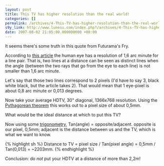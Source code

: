```yaml
---
layout: post
title: This TV has higher resolution than the real world!
categories: []
permalink: /archives/4-This-TV-has-higher-resolution-than-the-real-world!.html
s9y_link: http://www.lunesu.com/index.php?/archives/4-This-TV-has-higher-resolution-than-the-real-world!.html
date: 2007-08-02 21:05:00.000000000 +08:00
---
```

It seems there's some truth in this quote from Futurama's Fry.

According to <a href="http://en.wikipedia.org/wiki/Eye#Equivalent_resolution" title="Equivalent resolution">this article</a> the human eye has a resolution of 1,6 arc minute for a line pair. That is, two lines at a distance can be seen as distinct lines when the angle (between the two rays that go from the eye to each line) is not smaller than 1,6 arc minute.

Let's say that those two lines correspond to 2 pixels (I'd have to say 3, black white black, but the article takes 2). That would mean that 1 eye-pixel is about 0,8 arc minute or 0,013 degrees.

Now take your average HDTV, 30" diagonal, 1366x768 resolution. Using the <a href="http://en.wikipedia.org/wiki/Pythagorean_theorem" title="Pythagorean theorem">Pythagorean theorem</a> this works out to a pixel size of about 0,5mm.

What would be the ideal distance at which to put this TV?

Now using some <a href="http://en.wikipedia.org/wiki/Trigonometry#Overview" title="Trigonometry">trigonometry</a>, Tan(angle) = opposite/adjacent. opposite is our pixel, 0,5mm; adjacent is the distance between us and the TV, which is what we want to know.

{% highlight sh %}
Distance to TV = pixel size / Tan(pixel angle) = 0,5mm / Tan(0,013) = ~2203mm.
{% endhighlight %}

Conclusion: do <em>not </em>put your HDTV at a distance of more than 2,2m!
